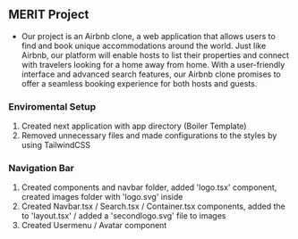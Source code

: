 ## MERIT Project

- Our project is an Airbnb clone, a web application that allows users to find and book unique accommodations around the world. Just like Airbnb, our platform will enable hosts to list their properties and connect with travelers looking for a home away from home. With a user-friendly interface and advanced search features, our Airbnb clone promises to offer a seamless booking experience for both hosts and guests.

### Enviromental Setup

1. Created next application with app directory (Boiler Template)
2. Removed unnecessary files and made configurations to the styles by using TailwindCSS

### Navigation Bar

1. Created components and navbar folder, added 'logo.tsx' component, created images folder with 'logo.svg' inside
2. Created Navbar.tsx / Search.tsx / Container.tsx components, added the to 'layout.tsx' / added a 'secondlogo.svg' file to images
3. Created Usermenu / Avatar component
